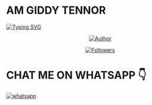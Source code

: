 # AM GIDDY TENNOR 

<a href="https://git.io/typing-svg"><img src="https://readme-typing-svg.demolab.com?font=Black+Ops+One&size=50&pause=1000&color=1BAFBAFF&center=true&width=910&height=100&lines=THANKS FOR FOLLOWING +ME-ON;MY+GITHUB+NEW+ACCOUNT;JOINED+14.10.2024" alt="Typing SVG" /></a>




<p align="center">
<a href="https://github.com/Tennor-modz"><img title="Author" src="https://files.catbox.moe/fg4yl8.jpg?style=for-the-badge&logo=github"></a>


  <p align="center">
<a href="https://github.com/Tennor-modz/followers"><img title="Followers" src="https://img.shields.io/github/followers/Tennor-modz?color=blue&style=flat-square"></a>

# CHAT ME ON WHATSAPP 👇    
<a aria-label="Join our chats" href="https://wa.me/254703726139?text=Hi!! `Giddy Tennor` Sir, I need Your Help" target="_blank">
    <img alt="whatsapp" src="https://img.shields.io/badge/Giddy%20Tennor-25D366?style=for-the-badge&logo=whatsapp&logoColor=white" />
</p>



  
 


  
  

